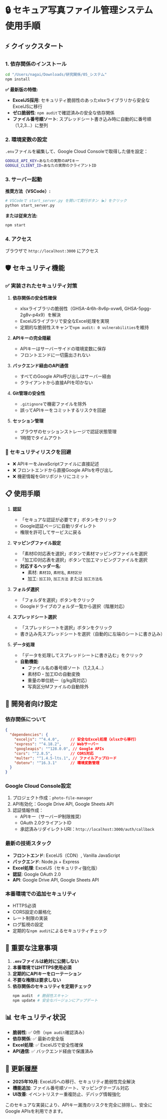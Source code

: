 # 🔒 セキュア写真ファイル管理システム 使用手順

## ⚡ クイックスタート

### 1. 依存関係のインストール
```bash
cd "/Users/nagai/Downloads/研究関係/05_システム"
npm install
```

**✅ 最新版の特徴:**
- **ExcelJS採用**: セキュリティ脆弱性のあったxlsxライブラリから安全なExcelJSに移行
- **ゼロ脆弱性**: `npm audit`で確認済みの安全な依存関係
- **ファイル番号順ソート**: スプレッドシート書き込み時に自動的に番号順（1,2,3...）に整列

### 2. 環境変数の設定
`.env`ファイルを編集して、Google Cloud Consoleで取得した値を設定：
```bash
GOOGLE_API_KEY=あなたの実際のAPIキー
GOOGLE_CLIENT_ID=あなたの実際のクライアントID
```

### 3. サーバー起動
**推奨方法（VSCode）:**
```bash
# VSCodeで start_server.py を開いて実行ボタン（▶）をクリック
python start_server.py
```

**または従来方法:**
```bash
npm start
```

### 4. アクセス
ブラウザで `http://localhost:3000` にアクセス

## 🛡️ セキュリティ機能

### ✅ 実装されたセキュリティ対策

1. **依存関係の安全性確保**
   - xlsxライブラリの脆弱性（GHSA-4r6h-8v6p-xvw6, GHSA-5pgg-2g8v-p4x9）を解決
   - ExcelJSライブラリで安全なExcel処理を実現
   - 定期的な脆弱性スキャンで`npm audit: 0 vulnerabilities`を維持

2. **APIキーの完全隠蔽**
   - APIキーはサーバーサイドの環境変数に保存
   - フロントエンドに一切露出されない

3. **バックエンド経由のAPI通信**
   - すべてのGoogle APIs呼び出しはサーバー経由
   - クライアントから直接APIを叩かない

4. **Git管理の安全性**
   - `.gitignore`で機密ファイルを除外
   - 誤ってAPIキーをコミットするリスクを回避

5. **セッション管理**
   - ブラウザのセッションストレージで認証状態管理
   - 1時間でタイムアウト

### 🚫 セキュリティリスクを回避

- ❌ APIキーをJavaScriptファイルに直接記述
- ❌ フロントエンドから直接Google APIsを呼び出し
- ❌ 機密情報をGitリポジトリにコミット

## 📋 使用手順

1. **認証**
   - 「セキュアな認証が必要です」ボタンをクリック
   - Google認証ページに自動リダイレクト
   - 権限を許可してサービスに戻る

2. **マッピングファイル設定**
   - 「素材ID対応表を選択」ボタンで素材マッピングファイルを選択
   - 「加工ID対応表を選択」ボタンで加工マッピングファイルを選択
   - **対応するヘッダー名**: 
     - 素材: `素材ID`, `素材名`, `素材区分`
     - 加工: `加工ID`, `加工方法` または `加工方法名`

3. **フォルダ選択**
   - 「フォルダを選択」ボタンをクリック
   - Googleドライブのフォルダ一覧から選択（階層対応）

4. **スプレッドシート選択**
   - 「スプレッドシートを選択」ボタンをクリック
   - 書き込み先スプレッドシートを選択（自動的に左端のシートに書き込み）

5. **データ処理**
   - 「データを処理してスプレッドシートに書き込む」をクリック
   - **自動機能**:
     - ファイル名の番号順ソート（1,2,3,4...）
     - 素材ID・加工IDの自動変換
     - 重量の単位統一（g/kg両対応）
     - 写真区分Mファイルの自動除外

## 🔧 開発者向け設定

### 依存関係について
```json
{
  "dependencies": {
    "exceljs": "^4.4.0",     // 安全なExcel処理（xlsxから移行）
    "express": "^4.18.2",    // Webサーバー
    "googleapis": "^128.0.0", // Google APIs
    "cors": "^2.8.5",        // CORS対応
    "multer": "^1.4.5-lts.1", // ファイルアップロード
    "dotenv": "^16.3.1"      // 環境変数管理
  }
}
```

### Google Cloud Console設定
1. プロジェクト作成：`photo-file-manager`
2. API有効化：Google Drive API, Google Sheets API
3. 認証情報作成：
   - APIキー（サーバーIP制限推奨）
   - OAuth 2.0クライアントID
   - 承認済みリダイレクトURI：`http://localhost:3000/auth/callback`

### 最新の技術スタック
- **フロントエンド**: ExcelJS（CDN）, Vanilla JavaScript
- **バックエンド**: Node.js + Express
- **Excel処理**: ExcelJS（セキュリティ強化版）
- **認証**: Google OAuth 2.0
- **API**: Google Drive API, Google Sheets API

### 本番環境での追加セキュリティ
- HTTPS必須
- CORS設定の厳格化
- レート制限の実装
- ログ監視の設定
- 定期的な`npm audit`によるセキュリティチェック

## 🚨 重要な注意事項

1. **`.env`ファイルは絶対に公開しない**
2. **本番環境ではHTTPS使用必須**
3. **定期的にAPIキーをローテーション**
4. **不要な権限は要求しない**
5. **依存関係のセキュリティを定期チェック**
   ```bash
   npm audit  # 脆弱性スキャン
   npm update # 安全なバージョンにアップデート
   ```

## 📊 セキュリティ状況

- **脆弱性**: ✅ 0件（`npm audit`確認済み）
- **依存関係**: ✅ 最新の安全版
- **Excel処理**: ✅ ExcelJSで安全性確保
- **API通信**: ✅ バックエンド経由で保護済み

## 🔄 更新履歴

- **2025年10月**: ExcelJSへの移行、セキュリティ脆弱性完全解決
- **機能追加**: ファイル番号順ソート、マッピングテーブル対応
- **UI改善**: イベントリスナー重複防止、デバッグ情報強化

このセキュアな実装により、APIキー漏洩のリスクを完全に排除し、安全にGoogle APIsを利用できます。